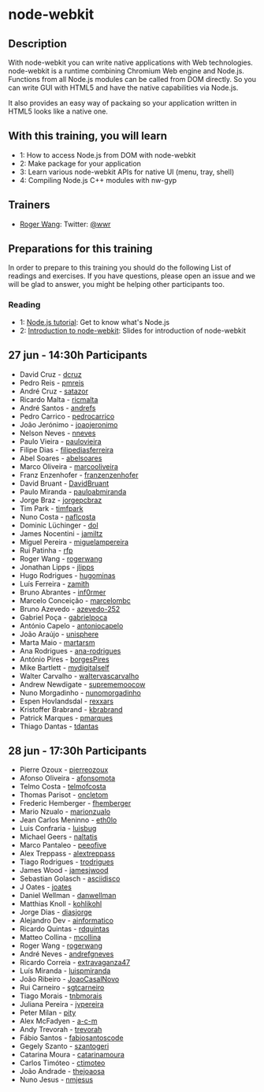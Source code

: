 node-webkit
=====================


## Description

With node-webkit you can write native applications with Web technologies. node-webkit is a runtime combining Chromium Web engine and Node.js. Functions from all Node.js modules can be called from DOM directly. So you can write GUI with HTML5 and have the native capabilities via Node.js.

It also provides an easy way of packaing so your application written in HTML5 looks like a native one.

## With this training, you will learn

* 1: How to access Node.js from DOM with node-webkit
* 2: Make package for your application
* 3: Learn various node-webkit APIs for native UI (menu, tray, shell)
* 4: Compiling Node.js C++ modules with nw-gyp

## Trainers

* [Roger Wang](http://github.com/rogerwang): Twitter: [@wwr](https://twitter.com/wwr)

## Preparations for this training

In order to prepare to this training you should do the following List of readings and exercises. If you have questions, please open an issue and we will be glad to answer, you might be helping other participants too.

### Reading

* 1: [Node.js tutorial](http://nodeguide.com/beginner.html): Get to know what's Node.js
* 2: [Introduction to node-webkit](https://speakerdeck.com/u/zcbenz/p/node-webkit-app-runtime-based-on-chromium-and-node-dot-js): Slides for introduction of node-webkit

## 27 jun - 14:30h Participants

- David Cruz - [dcruz](https://github.com/dcruz)
- Pedro Reis - [pmreis](https://github.com/pmreis)
- André Cruz - [satazor](https://github.com/satazor)
- Ricardo Malta - [ricmalta](https://github.com/ricmalta)
- André Santos - [andrefs](https://github.com/andrefs)
- Pedro Carrico - [pedrocarrico](https://github.com/pedrocarrico)
- João Jerónimo - [joaojeronimo](https://github.com/joaojeronimo)
- Nelson Neves - [nneves](https://github.com/nneves)
- Paulo Vieira - [paulovieira](https://github.com/paulovieira)
- Filipe Dias - [filipediasferreira](https://github.com/filipediasferreira)
- Abel Soares - [abelsoares](https://github.com/abelsoares)
- Marco Oliveira - [marcooliveira](https://github.com/marcooliveira)
- Franz Enzenhofer - [franzenzenhofer](https://github.com/franzenzenhofer)
- David Bruant - [DavidBruant](https://github.com/DavidBruant)
- Paulo Miranda - [pauloabmiranda](https://github.com/pauloabmiranda)
- Jorge Braz - [jorgepcbraz](https://github.com/jorgepcbraz)
- Tim Park - [timfpark](https://github.com/timfpark)
- Nuno Costa - [naflcosta](https://github.com/naflcosta)
- Dominic Lüchinger - [dol](https://github.com/dol)
- James Nocentini - [jamiltz](https://github.com/jamiltz)
- Miguel Pereira - [miguelampereira](https://github.com/miguelampereira)
- Rui Patinha - [rfp](https://github.com/rfp)
- Roger Wang - [rogerwang](https://github.com/rogerwang)
- Jonathan Lipps - [jlipps](https://github.com/jlipps)
- Hugo Rodrigues - [hugominas](https://github.com/hugominas)
- Luís Ferreira - [zamith](https://github.com/zamith)
- Bruno Abrantes - [inf0rmer](https://github.com/inf0rmer)
- Marcelo Conceição - [marcelombc](https://github.com/marcelombc)
- Bruno Azevedo - [azevedo-252](https://github.com/azevedo-252)
- Gabriel Poça - [gabrielpoca](https://github.com/gabrielpoca)
- António Capelo - [antoniocapelo](https://github.com/antoniocapelo)
- João Araújo - [unisphere](https://github.com/unisphere)
- Marta Maio - [martarsm](https://github.com/martarsm)
- Ana Rodrigues - [ana-rodrigues](https://github.com/ana-rodrigues)
- António Pires - [borgesPires](https://github.com/borgesPires)
- Mike Bartlett - [mydigitalself](https://github.com/mydigitalself)
- Walter Carvalho - [waltervascarvalho](https://github.com/waltervascarvalho)
- Andrew Newdigate - [suprememoocow](https://github.com/suprememoocow)
- Nuno Morgadinho - [nunomorgadinho](https://github.com/nunomorgadinho)
- Espen Hovlandsdal  - [rexxars](https://github.com/rexxars)
- Kristoffer Brabrand - [kbrabrand](https://github.com/kbrabrand)
- Patrick Marques - [pmarques](https://github.com/pmarques)
- Thiago Dantas - [tdantas](https://github.com/tdantas)

## 28 jun - 17:30h Participants

- Pierre Ozoux - [pierreozoux](https://github.com/pierreozoux)
- Afonso Oliveira - [afonsomota](https://github.com/afonsomota)
- Telmo Costa - [telmofcosta](https://github.com/telmofcosta)
- Thomas Parisot - [oncletom](https://github.com/oncletom)
- Frederic Hemberger - [fhemberger](https://github.com/fhemberger)
- Mario Nzualo - [marionzualo](https://github.com/marionzualo)
- Jean Carlos Meninno - [eth0lo](https://github.com/eth0lo)
- Luis Confraria - [luisbug](https://github.com/luisbug)
- Michael Geers - [naltatis](https://github.com/naltatis)
- Marco Pantaleo - [peeofive](https://github.com/peeofive)
- Alex Treppass - [alextreppass](https://github.com/alextreppass)
- Tiago Rodrigues - [trodrigues](https://github.com/trodrigues)
- James Wood - [jamesjwood](https://github.com/jamesjwood)
- Sebastian Golasch - [asciidisco](https://github.com/asciidisco)
- J Oates - [joates](https://github.com/joates)
- Daniel Wellman - [danwellman](https://github.com/danwellman)
- Matthias Knoll - [kohlikohl](https://github.com/kohlikohl)
- Jorge Dias - [diasjorge](https://github.com/diasjorge)
- Alejandro Dev - [ainformatico](https://github.com/ainformatico)
- Ricardo Quintas - [rdquintas](https://github.com/rdquintas)
- Matteo Collina - [mcollina](https://github.com/mcollina)
- Roger Wang - [rogerwang](https://github.com/rogerwang)
- André Neves - [andrefgneves](https://github.com/andrefgneves)
- Ricardo Correia - [extravaganza47](https://github.com/extravaganza47)
- Luís Miranda - [luispmiranda](https://github.com/luispmiranda)
- João Ribeiro - [JoaoCasalNovo](https://github.com/JoaoCasalNovo)
- Rui Carneiro - [sgtcarneiro](https://github.com/sgtcarneiro)
- Tiago Morais - [tnbmorais](https://github.com/tnbmorais)
- Juliana Pereira - [jvpereira](https://github.com/jvpereira)
- Peter Milan - [pity](https://github.com/pity)
- Alex McFadyen - [a-c-m](https://github.com/a-c-m)
- Andy Trevorah - [trevorah](https://github.com/trevorah)
- Fábio Santos - [fabiosantoscode](https://github.com/fabiosantoscode)
- Gegely Szanto - [szantogeri](https://github.com/szantogeri)
- Catarina Moura - [catarinamoura](https://github.com/catarinamoura)
- Carlos Timóteo - [ctimoteo](https://github.com/ctimoteo)
- João Andrade - [thejoaosa](https://github.com/thejoaosa)
- Nuno Jesus - [nmjesus](https://github.com/nmjesus)
